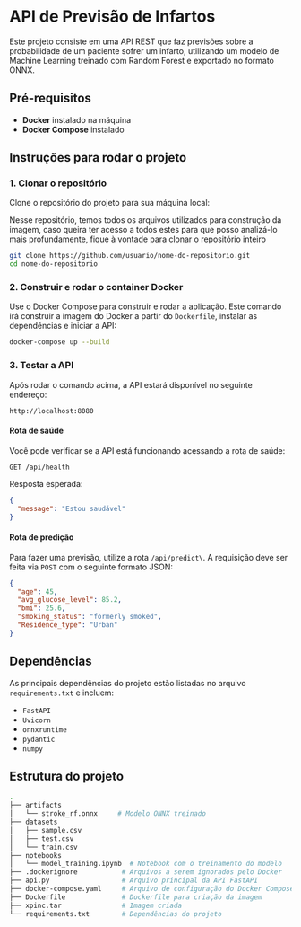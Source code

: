 # API de Previsão de Infartos

Este projeto consiste em uma API REST que faz previsões sobre a probabilidade de um paciente sofrer um infarto, utilizando um modelo de Machine Learning treinado com Random Forest e exportado no formato ONNX.

## Pré-requisitos

- **Docker** instalado na máquina
- **Docker Compose** instalado

## Instruções para rodar o projeto

### 1. Clonar o repositório

Clone o repositório do projeto para sua máquina local:

Nesse repositório, temos todos os arquivos utilizados para construção da imagem, caso queira ter acesso a todos estes para que posso analizá-lo mais profundamente, fique à vontade para clonar o repositório inteiro

```bash
git clone https://github.com/usuario/nome-do-repositorio.git
cd nome-do-repositorio
```

### 2. Construir e rodar o container Docker

Use o Docker Compose para construir e rodar a aplicação. Este comando irá construir a imagem do Docker a partir do `Dockerfile`, instalar as dependências e iniciar a API:

```bash
docker-compose up --build
```

### 3. Testar a API

Após rodar o comando acima, a API estará disponível no seguinte endereço:

```
http://localhost:8080
```

#### Rota de saúde

Você pode verificar se a API está funcionando acessando a rota de saúde:

```
GET /api/health
```

Resposta esperada:

```json
{
  "message": "Estou saudável"
}
```

#### Rota de predição

Para fazer uma previsão, utilize a rota `/api/predict\`. A requisição deve ser feita via `POST` com o seguinte formato JSON:

```json
{
  "age": 45,
  "avg_glucose_level": 85.2,
  "bmi": 25.6,
  "smoking_status": "formerly smoked",
  "Residence_type": "Urban"
}
```

## Dependências

As principais dependências do projeto estão listadas no arquivo `requirements.txt` e incluem:

- `FastAPI`
- `Uvicorn`
- `onnxruntime`
- `pydantic`
- `numpy`

## Estrutura do projeto

```bash
.
├── artifacts
│   └── stroke_rf.onnx     # Modelo ONNX treinado
├── datasets
│   ├── sample.csv
│   ├── test.csv
│   └── train.csv
├── notebooks
│   └── model_training.ipynb  # Notebook com o treinamento do modelo
├── .dockerignore           # Arquivos a serem ignorados pelo Docker
├── api.py                  # Arquivo principal da API FastAPI
├── docker-compose.yaml     # Arquivo de configuração do Docker Compose
├── Dockerfile              # Dockerfile para criação da imagem
├── xpinc.tar               # Imagem criada
└── requirements.txt        # Dependências do projeto
```
